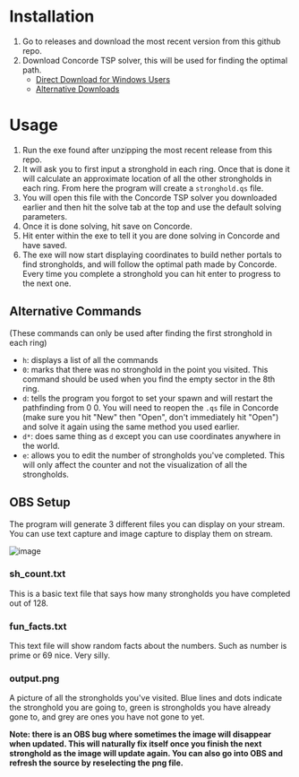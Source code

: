 # Installation
1. Go to releases and download the most recent version from this github repo.
2. Download Concorde TSP solver, this will be used for finding the optimal path.
   - [Direct Download for Windows Users](https://www.math.uwaterloo.ca/tsp/concorde/downloads/codes/win/concorde1.1.exe)
   - [Alternative Downloads](https://www.math.uwaterloo.ca/tsp/concorde/downloads/downloads.htm)

# Usage
1. Run the exe found after unzipping the most recent release from this repo. 
2. It will ask you to first input a stronghold in each ring. Once that is done it will calculate an approximate location of all the other strongholds in each ring. From here the program will create a `stronghold.qs` file. 
3. You will open this file with the Concorde TSP solver you downloaded earlier and then hit the solve tab at the top and use the default solving parameters. 
4. Once it is done solving, hit save on Concorde.
5. Hit enter within the exe to tell it you are done solving in Concorde and have saved. 
6. The exe will now start displaying coordinates to build nether portals to find strongholds, and will follow the optimal path made by Concorde. Every time you complete a stronghold you can hit enter to progress to the next one. 

## Alternative Commands
(These commands can only be used after finding the first stronghold in each ring)
- `h`: displays a list of all the commands
- `0`: marks that there was no stronghold in the point you visited. This command should be used when you find the empty sector in the 8th ring.
- `d`: tells the program you forgot to set your spawn and will restart the pathfinding from 0 0. You will need to reopen the `.qs` file in Concorde (make sure you hit "New" then "Open", don't immediately hit "Open") and solve it again using the same method you used earlier.
- `d*`: does same thing as `d` except you can use coordinates anywhere in the world.
- `e`: allows you to edit the number of strongholds you've completed. This will only affect the counter and not the visualization of all the strongholds.

## OBS Setup
The program will generate 3 different files you can display on your stream. You can use text capture and image capture to display them on stream.

![image](https://user-images.githubusercontent.com/80478795/149217848-c62b779f-2208-4ead-9bfe-c19b7322c4c1.png)

### sh_count.txt
This is a basic text file that says how many strongholds you have completed out of 128.

### fun_facts.txt
This text file will show random facts about the numbers. Such as number is prime or 69 nice. Very silly.

### output.png
A picture of all the strongholds you've visited. Blue lines and dots indicate the stronghold you are going to, green is strongholds you have already gone to, and grey are ones you have not gone to yet.

**Note: there is an OBS bug where sometimes the image will disappear when updated. This will naturally fix itself once you finish the next stronghold as the image will update again. You can also go into OBS and refresh the source by reselecting the png file.**

